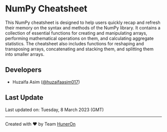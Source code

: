 # NumPy Cheatsheet
This NumPy cheatsheet is designed to help users quickly recap and refresh their memory on the syntax and methods of the NumPy library. It contains a collection of essential functions for creating and manipulating arrays, performing mathematical operations on them, and calculating aggregate statistics. The cheatsheet also includes functions for reshaping and transposing arrays, concatenating and stacking them, and splitting them into smaller arrays.

## Developers
- Huzaifa Asim ([@huzaifaasim017](https://github.com/huzaifaasim017))

## Last Update
Last updated on: Tuesday, 8 March 2023 (GMT)

---

Created with :heart: by Team [HunerOn](https://huneron.site/)
